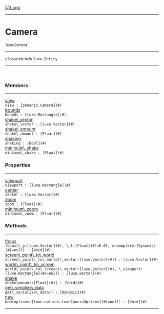 
[![Logo](../../images/logo.png)](../../api/index.html)

---



<h1>Camera</h1>
<small>`luxe.Camera`</small>



---

`class`extends <code><span>luxe.Entity</span></code>

---

&nbsp;
&nbsp;



<h3>Members</h3> <hr/><span class="member apipage">
                <a name="view"><a class="lift" href="#view">view</a></a><div class="clear"></div><code class="signature apipage">view : [phoenix.Camera](#)</code><br/></span>
            <span class="small_desc_flat"></span><span class="member apipage">
                <a name="bounds"><a class="lift" href="#bounds">bounds</a></a><div class="clear"></div><code class="signature apipage">bounds : [luxe.Rectangle](#)</code><br/></span>
            <span class="small_desc_flat"></span><span class="member apipage">
                <a name="shake_vector"><a class="lift" href="#shake_vector">shake\_vector</a></a><div class="clear"></div><code class="signature apipage">shake\_vector : [luxe.Vector](#)</code><br/></span>
            <span class="small_desc_flat"></span><span class="member apipage">
                <a name="shake_amount"><a class="lift" href="#shake_amount">shake\_amount</a></a><div class="clear"></div><code class="signature apipage">shake\_amount : [Float](#)</code><br/></span>
            <span class="small_desc_flat"></span><span class="member apipage">
                <a name="shaking"><a class="lift" href="#shaking">shaking</a></a><div class="clear"></div><code class="signature apipage">shaking : [Bool](#)</code><br/></span>
            <span class="small_desc_flat"></span><span class="member apipage">
                <a name="minimum_shake"><a class="lift" href="#minimum_shake">minimum\_shake</a></a><div class="clear"></div><code class="signature apipage">minimum\_shake : [Float](#)</code><br/></span>
            <span class="small_desc_flat"></span>



<h3>Properties</h3> <hr/><span class="member apipage">
                <a name="viewport"><a class="lift" href="#viewport">viewport</a></a> <div class="clear"></div><code class="signature apipage">viewport : [luxe.Rectangle](#)</code><br/></span>
            <span class="small_desc_flat"></span><span class="member apipage">
                <a name="center"><a class="lift" href="#center">center</a></a> <div class="clear"></div><code class="signature apipage">center : [luxe.Vector](#)</code><br/></span>
            <span class="small_desc_flat"></span><span class="member apipage">
                <a name="zoom"><a class="lift" href="#zoom">zoom</a></a> <div class="clear"></div><code class="signature apipage">zoom : [Float](#)</code><br/></span>
            <span class="small_desc_flat"></span><span class="member apipage">
                <a name="minimum_zoom"><a class="lift" href="#minimum_zoom">minimum\_zoom</a></a> <div class="clear"></div><code class="signature apipage">minimum\_zoom : [Float](#)</code><br/></span>
            <span class="small_desc_flat"></span>



<h3>Methods</h3> <hr/><span class="method apipage">
            <a name="focus"><a class="lift" href="#focus">focus</a></a> <div class="clear"></div><code class="signature apipage">focus(\_p:[luxe.Vector](#)<span></span>, \_t:[Float](#)<span>=0.6f</span>, oncomplete:[Dynamic](#)<span>=null</span>) : [Void](#)</code><br/><span class="small_desc_flat"></span>
        </span>
    <span class="method apipage">
            <a name="screen_point_to_world"><a class="lift" href="#screen_point_to_world">screen\_point\_to\_world</a></a> <div class="clear"></div><code class="signature apipage">screen\_point\_to\_world(\_vector:[luxe.Vector](#)<span></span>) : [luxe.Vector](#)</code><br/><span class="small_desc_flat"></span>
        </span>
    <span class="method apipage">
            <a name="world_point_to_screen"><a class="lift" href="#world_point_to_screen">world\_point\_to\_screen</a></a> <div class="clear"></div><code class="signature apipage">world\_point\_to\_screen(\_vector:[luxe.Vector](#)<span></span>, \_viewport:[luxe.Rectangle](#)<span>=null</span>) : [luxe.Vector](#)</code><br/><span class="small_desc_flat"></span>
        </span>
    <span class="method apipage">
            <a name="shake"><a class="lift" href="#shake">shake</a></a> <div class="clear"></div><code class="signature apipage">shake(amount:[Float](#)<span></span>) : [Void](#)</code><br/><span class="small_desc_flat"></span>
        </span>
    <span class="method apipage">
            <a name="get_serialize_data"><a class="lift" href="#get_serialize_data">get\_serialize\_data</a></a> <div class="clear"></div><code class="signature apipage">get\_serialize\_data() : [Dynamic](#)</code><br/><span class="small_desc_flat"></span>
        </span>
    <span class="method apipage">
            <a name="new"><a class="lift" href="#new">new</a></a> <div class="clear"></div><code class="signature apipage">new(options:[luxe.options.LuxeCameraOptions](#)<span>=null</span>) : [Void](#)</code><br/><span class="small_desc_flat"></span>
        </span>
    





---

&nbsp;
&nbsp;
&nbsp;
&nbsp;